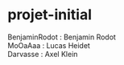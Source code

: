 # projet-initial

BenjaminRodot : Benjamin Rodot
<br>
MoOaAaa : Lucas Heidet
<br>
Darvasse : Axel Klein
